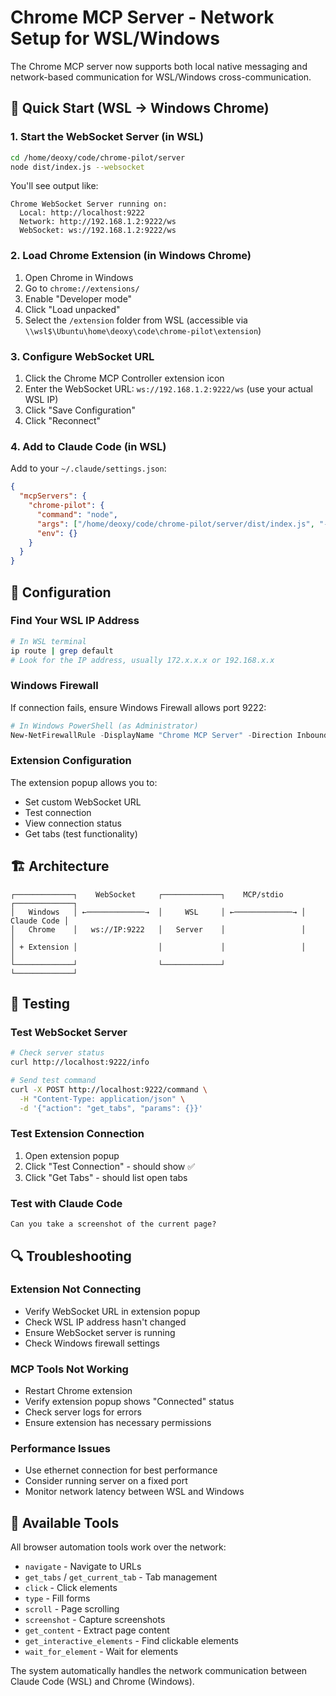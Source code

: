 # Chrome MCP Server - Network Setup for WSL/Windows

The Chrome MCP server now supports both local native messaging and network-based communication for WSL/Windows cross-communication.

## 🚀 Quick Start (WSL → Windows Chrome)

### 1. Start the WebSocket Server (in WSL)
```bash
cd /home/deoxy/code/chrome-pilot/server
node dist/index.js --websocket
```

You'll see output like:
```
Chrome WebSocket Server running on:
  Local: http://localhost:9222
  Network: http://192.168.1.2:9222/ws
  WebSocket: ws://192.168.1.2:9222/ws
```

### 2. Load Chrome Extension (in Windows Chrome)
1. Open Chrome in Windows
2. Go to `chrome://extensions/`
3. Enable "Developer mode"
4. Click "Load unpacked"
5. Select the `/extension` folder from WSL (accessible via `\\wsl$\Ubuntu\home\deoxy\code\chrome-pilot\extension`)

### 3. Configure WebSocket URL
1. Click the Chrome MCP Controller extension icon
2. Enter the WebSocket URL: `ws://192.168.1.2:9222/ws` (use your actual WSL IP)
3. Click "Save Configuration"
4. Click "Reconnect"

### 4. Add to Claude Code (in WSL)
Add to your `~/.claude/settings.json`:
```json
{
  "mcpServers": {
    "chrome-pilot": {
      "command": "node",
      "args": ["/home/deoxy/code/chrome-pilot/server/dist/index.js", "--websocket"],
      "env": {}
    }
  }
}
```

## 🔧 Configuration

### Find Your WSL IP Address
```bash
# In WSL terminal
ip route | grep default
# Look for the IP address, usually 172.x.x.x or 192.168.x.x
```

### Windows Firewall
If connection fails, ensure Windows Firewall allows port 9222:
```powershell
# In Windows PowerShell (as Administrator)
New-NetFirewallRule -DisplayName "Chrome MCP Server" -Direction Inbound -Port 9222 -Protocol TCP -Action Allow
```

### Extension Configuration
The extension popup allows you to:
- Set custom WebSocket URL
- Test connection
- View connection status
- Get tabs (test functionality)

## 🏗️ Architecture

```
┌─────────────┐    WebSocket     ┌─────────────┐    MCP/stdio    ┌─────────────┐
│   Windows   │ ←─────────────→  │     WSL     │ ←─────────────→ │ Claude Code │
│   Chrome    │   ws://IP:9222   │   Server    │                 │             │
│ + Extension │                  │             │                 │             │
└─────────────┘                  └─────────────┘                 └─────────────┘
```

## 🧪 Testing

### Test WebSocket Server
```bash
# Check server status
curl http://localhost:9222/info

# Send test command
curl -X POST http://localhost:9222/command \
  -H "Content-Type: application/json" \
  -d '{"action": "get_tabs", "params": {}}'
```

### Test Extension Connection
1. Open extension popup
2. Click "Test Connection" - should show ✅
3. Click "Get Tabs" - should list open tabs

### Test with Claude Code
```
Can you take a screenshot of the current page?
```

## 🔍 Troubleshooting

### Extension Not Connecting
- Verify WebSocket URL in extension popup
- Check WSL IP address hasn't changed
- Ensure WebSocket server is running
- Check Windows firewall settings

### MCP Tools Not Working
- Restart Chrome extension
- Verify extension popup shows "Connected" status
- Check server logs for errors
- Ensure extension has necessary permissions

### Performance Issues
- Use ethernet connection for best performance
- Consider running server on a fixed port
- Monitor network latency between WSL and Windows

## 🎯 Available Tools

All browser automation tools work over the network:
- `navigate` - Navigate to URLs
- `get_tabs` / `get_current_tab` - Tab management
- `click` - Click elements
- `type` - Fill forms
- `scroll` - Page scrolling
- `screenshot` - Capture screenshots
- `get_content` - Extract page content
- `get_interactive_elements` - Find clickable elements
- `wait_for_element` - Wait for elements

The system automatically handles the network communication between Claude Code (WSL) and Chrome (Windows).